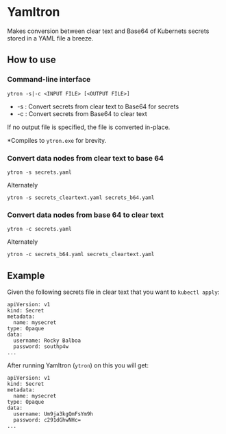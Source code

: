 # Yamltron
Makes conversion between clear text and Base64 of Kubernets secrets stored in a YAML file a breeze.

## How to use

### Command-line interface

`ytron -s|-c <INPUT FILE> [<OUTPUT FILE>]`

* -s : Convert secrets from clear text to Base64 for secrets
* -c : Convert secrets from Base64 to clear text

If no output file is specified, the file is converted in-place.

*Compiles to `ytron.exe` for brevity.

### Convert data nodes from clear text to base 64
`ytron -s secrets.yaml`

Alternately

`ytron -s secrets_cleartext.yaml secrets_b64.yaml`

### Convert data nodes from base 64 to clear text
`ytron -c secrets.yaml`

Alternately

`ytron -c secrets_b64.yaml secrets_cleartext.yaml`

## Example

Given the following secrets file in clear text that you want to `kubectl apply`:

```
apiVersion: v1
kind: Secret
metadata:
  name: mysecret
type: Opaque
data:
  username: Rocky Balboa
  password: southp4w
...
```

After running Yamltron (`ytron`) on this you will get:

```
apiVersion: v1
kind: Secret
metadata:
  name: mysecret
type: Opaque
data:
  username: Um9ja3kgQmFsYm9h
  password: c291dGhwNHc=
...
```

